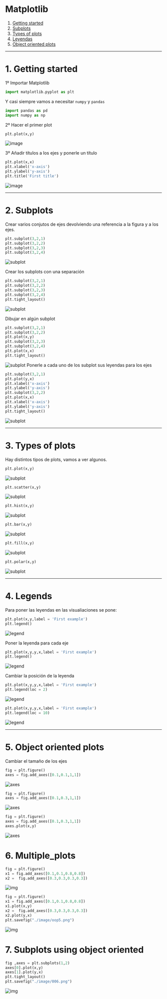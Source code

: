 # Matplotlib

1. [Getting started](#schema1)
2. [Subplots](#schema2)
3. [Types of plots](#schema3)
4. [Leyendas ](#schema4)
5. [Object oriented plots](#scema5)



<hr>

<a name="schema1"></a>

# 1. Getting started
1º Importar Matplotlib
~~~python
import matplotlib.pyplot as plt
~~~
Y casi siempre vamos a necesitar `numpy` y `pandas`
~~~python
import pandas as pd
import numpy as np
~~~

2º Hacer el primer plot
~~~python
plt.plot(x,y)
~~~
![image](./image/001.png)

3º Añadir títulos a los ejes y ponerle un título
~~~python
plt.plot(x,x)
plt.xlabel('x-axis')
plt.ylabel('y-axis')
plt.title('First title')
~~~
![image](./image/first_title.png)

<hr>

<a name="schema2"></a>

# 2. Subplots
Crear varios conjutos de ejes devolviendo una referencia a la figura y a los ejes.
~~~python
plt.subplot(3,2,1)
plt.subplot(3,2,2)
plt.subplot(3,2,3)
plt.subplot(3,2,4)
~~~
![subplot](./image/subplot.png)

Crear los subplots con una separación
~~~python
plt.subplot(3,2,1)
plt.subplot(3,2,2)
plt.subplot(3,2,3)
plt.subplot(3,2,4)
plt.tight_layout()
~~~
![subplot](./image/subplot2.png)

Dibujar en algún subplot
~~~python
plt.subplot(3,2,1)
plt.subplot(3,2,2)
plt.plot(x,y)
plt.subplot(3,2,3)
plt.subplot(3,2,4)
plt.plot(x,x)
plt.tight_layout()
~~~
![subplot](./image/subplot3.png)
Ponerle a cada uno de los subplot sus leyendas para los ejes
~~~python
plt.subplot(3,2,1)
plt.plot(y,x)
plt.xlabel('x-axis')
plt.ylabel('y-axis')
plt.subplot(3,2,2)
plt.plot(x,x)
plt.xlabel('x-axis')
plt.ylabel('y-axis')
plt.tight_layout()
~~~
![subplot](./image/subplot4.png)

<hr>
<a name="schema3"></a>

# 3. Types of plots

Hay distintos tipos de plots, vamos a ver algunos.
~~~python
plt.plot(x,y)
~~~
![subplot](./image/t1.png)
~~~python
plt.scatter(x,y)
~~~
![subplot](./image/t2.png)

~~~python
plt.hist(x,y)
~~~
![subplot](./image/t3.png)

~~~python
plt.bar(x,y)
~~~
![subplot](./image/t4.png)

~~~python
plt.fill(x,y)
~~~
![subplot](./image/t5.png)

~~~python
plt.polar(x,y)
~~~
![subplot](./image/t6.png)



<hr>
<a name="schema4"></a>

# 4. Legends

Para poner las leyendas en las visualiaciones se pone:
~~~python
plt.plot(x,y,label = 'First example')
plt.legend()
~~~
![legend](./image/fe.png)

Poner la leyenda para cada eje
~~~python
plt.plot(x,y,y,x,label = 'First example')
plt.legend()
~~~
![legend](./image/l2.png)

Cambiar la posición de la leyenda
~~~python
plt.plot(x,y,y,x,label = 'First example')
plt.legend(loc = 2)
~~~

![legend](./image/l3.png)
~~~python
plt.plot(x,y,y,x,label = 'First example')
plt.legend(loc = 10)
~~~

![legend](./image/l4.png)

<hr>
<a name="schema5"></a>

# 5. Object oriented plots

Cambiar el tamaño de los ejes

~~~python
fig = plt.figure()
axes = fig.add_axes([0.1,0.1,1,1])
~~~
![axes](./image/oop1.png)

~~~python
fig = plt.figure()
axes = fig.add_axes([0.1,0.3,1,1])
~~~
![axes](./image/oop2.png)


~~~python
fig = plt.figure()
axes = fig.add_axes([0.1,0.3,1,1])
axes.plot(x,y)
~~~
![axes](./image/oop3.png)


# 6. Multiple_plots
~~~python
fig = plt.figure()
x1 = fig.add_axes([0.1,0.1,0.8,0.8])
x2 =  fig.add_axes([0.3,0.3,0.3,0.3])

~~~
![img](./image/oop4.png)

~~~python
fig = plt.figure()
x1 = fig.add_axes([0.1,0.1,0.8,0.8])
x1.plot(x,y)
x2 =  fig.add_axes([0.3,0.3,0.3,0.3])
x2.plot(y,x)
plt.savefig("./image/oop5.png")
~~~
![img](./image/oop5.png)

# 7. Subplots using object oriented
~~~python
fig ,axes = plt.subplots(1,2)
axes[0].plot(x,y)
axes[1].plot(y,x)
plt.tight_layout()
plt.savefig("./image/006.png")
~~~
![img](./image/006.png)